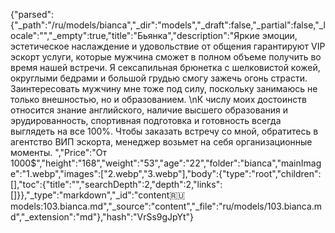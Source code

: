 {"parsed":{"_path":"/ru/models/bianca","_dir":"models","_draft":false,"_partial":false,"_locale":"","_empty":true,"title":"Бьянка","description":"Яркие эмоции, эстетическое наслаждение и удовольствие от общения гарантируют VIP эскорт услуги, которые мужчина сможет в полном объеме получить во время нашей встречи. Я сексапильная брюнетка с шелковистой кожей, округлыми бедрами и большой грудью смогу зажечь огонь страсти. Заинтересовать мужчину мне тоже под силу, поскольку занимаюсь не только внешностью, но и образованием.  \nК числу моих достоинств относится знание английского, наличие высшего образования и эрудированность, спортивная подготовка и готовность всегда выглядеть на все 100%. Чтобы заказать встречу со мной, обратитесь в агентство ВИП эскорта, менеджер возьмет на себя организационные моменты. ","Price":"От 1000$","height":"168","weight":"53","age":"22","folder":"bianca","mainImage":"1.webp","images":["2.webp","3.webp"],"body":{"type":"root","children":[],"toc":{"title":"","searchDepth":2,"depth":2,"links":[]}},"_type":"markdown","_id":"content:ru:models:103.bianca.md","_source":"content","_file":"ru/models/103.bianca.md","_extension":"md"},"hash":"VrSs9gJpYt"}